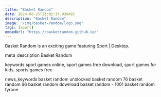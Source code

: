 ```yaml
---
title: "Basket Random"
date: 2024-08-25T21:02:37.939495
description: "Basket Random"
image: "/img/basket-random/logo.png"
tags: [sport]
embedUrl: "https://basketrandom.github.io/"
---
```


Basket Random is an exciting game featuring Sport | Desktop.

meta_description
Basket Random


keywords
sport games online, sport games free download, sport games for kids, sports games free


news_keywords
basket random unblocked basket random 76 basket random 66 basket random download basket random - 1001 basket random tyrone
